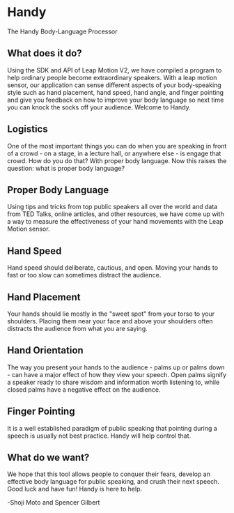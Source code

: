 # Handy
The Handy Body-Language Processor

What does it do?
---
Using the SDK and API of Leap Motion V2, we have compiled a program to help ordinary people become extraordinary speakers. With a leap motion sensor, our application can sense different aspects of your body-speaking style such as hand placement, hand speed, hand angle, and finger pointing and give you feedback on how to improve your body language so next time you can knock the socks off your audience. Welcome to Handy.

Logistics
---
One of the most important things you can do when you are speaking in front of a crowd - on a stage, in a lecture hall, or anywhere else - is engage that crowd. How do you do that? With proper body language. Now this raises the question: what is proper body language?

Proper Body Language
---
Using tips and tricks from top public speakers all over the world and data from TED Talks, online articles, and other resources, we have come up with a way to measure the effectiveness of your hand movements with the Leap Motion sensor.

Hand Speed
---
Hand speed should deliberate, cautious, and open. Moving your hands to fast or too slow can sometimes distract the audience.

Hand Placement
---
Your hands should lie mostly in the "sweet spot" from your torso to your shoulders. Placing them near your face and above your shoulders often distracts the audience from what you are saying.

Hand Orientation
---
The way you present your hands to the audience - palms up or palms down - can have a major effect of how they view your speech. Open palms signify a speaker ready to share wisdom and information worth listening to, while closed palms have a negative effect on the audience.

Finger Pointing
---
It is a well established paradigm of public speaking that pointing during a speech is usually not best practice. Handy will help control that.

What do we want?
---
We hope that this tool allows people to conquer their fears, develop an effective body language for public speaking, and crush their next speech. Good luck and have fun! Handy is here to help.

-Shoji Moto and Spencer Gilbert
